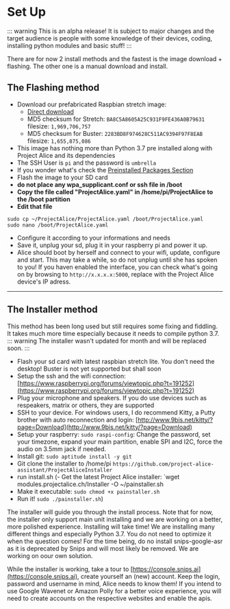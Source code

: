 # Set Up

::: warning
This is an alpha release! It is subject to major changes and the target audience is people with some knowledge of their devices, coding, installing python modules and basic stuff!
:::

There are for now 2 install methods and the fastest is the image download + flashing. The other one is a manual download and install.

## The Flashing method
- Download our prefabricated Raspbian stretch image:
   - [Direct download](https://github.com/project-alice-assistant/ProjectAlice/releases/tag/v1.0.0-a4)
   - MD5 checksum for Stretch: `BA8C5A8605A25C931F9FE436A0B79631` filesize: `1,969,706,757`
   - MD5 checksum for Buster: `2283BD8F974628C511AC9394F97F8EAB` filesize: `1,655,875,086`
 - This image has nothing more than Python 3.7 pre installed along with Project Alice and its dependencies
 - The SSH User is `pi` and the password is `umbrella`
 - If you wonder what's check the [Preinstalled Packages Section](preinstalled)
- Flash the image to your SD card
- **do not place any wpa_supplicant.conf or ssh file in /boot**
- **Copy the file called "ProjectAlice.yaml" in /home/pi/ProjectAlice to the /boot partition**
- **Edit that file**
```
sudo cp ~/ProjectAlice/ProjectAlice.yaml /boot/ProjectAlice.yaml
sudo nano /boot/ProjectAlice.yaml
```
- Configure it according to your informations and needs
- Save it, unplug your sd, plug it in your raspberry pi and power it up.
- Alice should boot by herself and connect to your wifi, update, configure and start. This may take a while, so do not unplug until she has spoken to you! If you haven enabled the interface, you can check what's going on by browsing to `http://x.x.x.x:5000`, replace with the Project Alice device's IP adress.

------------------


## The Installer method

This method has been long used but still requires some fixing and fiddling. It takes much more time especially because it needs to compile python 3.7. 
::: warning
The installer wasn't updated for month and will be replaced soon.
:::

- Flash your sd card with latest raspbian stretch lite. You don't need the desktop! Buster is not yet supported but shall soon
- Setup the ssh and the wifi connection: [https://www.raspberrypi.org/forums/viewtopic.php?t=191252](https://www.raspberrypi.org/forums/viewtopic.php?t=191252)
- Plug your microphone and speakers. If you do use devices such as respeakers, matrix or others, they are supported
- SSH to your device. For windows users, I do recommend Kitty, a Putty brother with auto reconnection and login: [http://www.9bis.net/kitty/?page=Download](http://www.9bis.net/kitty/?page=Download)
- Setup your raspberry: `sudo raspi-config`: Change the password, set your timezone, expand your main partition, enable SPI and I2C, force the audio on 3.5mm jack if needed.
- Install git: `sudo aptitude install -y git`
- Git clone the installer to /home/pi `https://github.com/project-alice-assistant/ProjectAliceInstaller`
- run install.sh
(- Get the latest Project Alice installer: `wget modules.projectalice.ch/Installer -O ~/painstaller.sh
- Make it executable: `sudo chmod +x painstaller.sh`
- Run it! `sudo ./painstaller.sh`)

The installer will guide you through the install process. Note that for now, the installer only support main unit installing and we are working on a better, more polished experience. Installing will take time! We are installing many different things and especially Python 3.7. You do not need to optimize it when the question comes! For the time being, do no install snips-google-asr as it is deprecated by Snips and will most likely be removed. We are working on oour own solution.

While the installer is working, take a tour to [https://console.snips.ai](https://console.snips.ai), create yourself an (new) account. Keep the login, password and username in mind, Alice needs to know them! If you intend to use Google Wavenet or Amazon Polly for a better voice experience, you will need to create accounts on the respective websites and enable the apis.
